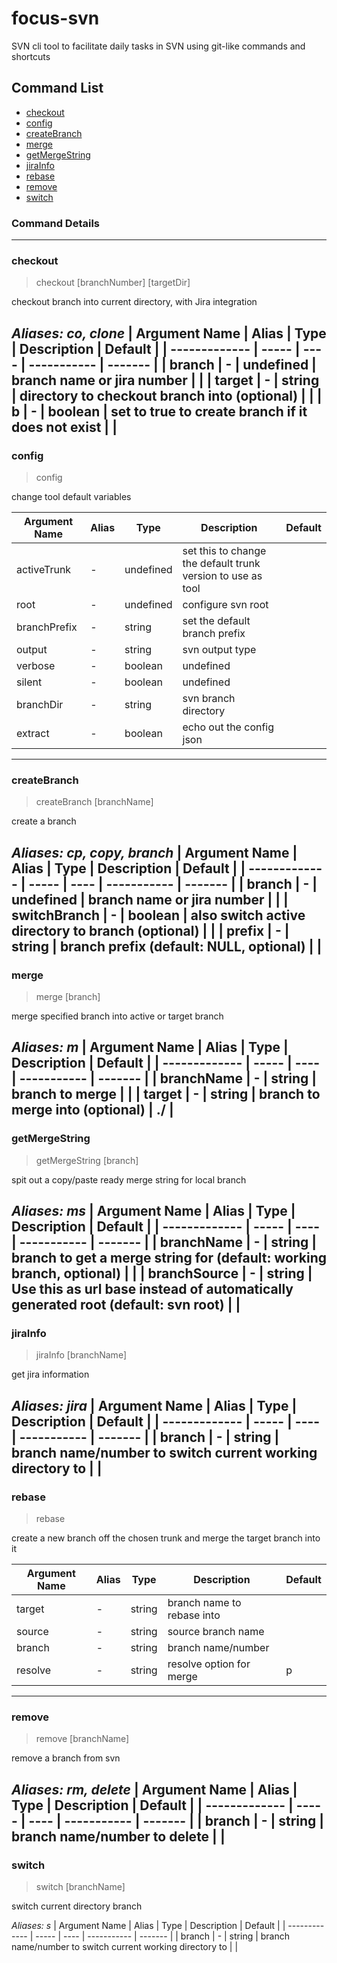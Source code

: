 # focus-svn

SVN cli tool to facilitate daily tasks in SVN using git-like commands and shortcuts

## Command List
- [checkout](#checkout)
- [config](#config)
- [createBranch](#createBranch)
- [merge](#merge)
- [getMergeString](#getMergeString)
- [jiraInfo](#jiraInfo)
- [rebase](#rebase)
- [remove](#remove)
- [switch](#switch)
### Command Details
---
### checkout
> checkout [branchNumber] [targetDir]

checkout branch into current directory, with Jira integration

*Aliases: co, clone*
| Argument Name | Alias | Type | Description | Default |
| ------------- | ----- | ---- | ----------- | ------- |
| branch | - | undefined | branch name or jira number |  |
| target | - | string | directory to checkout branch into (optional) |  |
| b | - | boolean | set to true to create branch if it does not exist |  |
---
### config
> config

change tool default variables


| Argument Name | Alias | Type | Description | Default |
| ------------- | ----- | ---- | ----------- | ------- |
| activeTrunk | - | undefined | set this to change the default trunk version to use as tool |  |
| root | - | undefined | configure svn root |  |
| branchPrefix | - | string | set the default branch prefix |  |
| output | - | string | svn output type |  |
| verbose | - | boolean | undefined |  |
| silent | - | boolean | undefined |  |
| branchDir | - | string | svn branch directory |  |
| extract | - | boolean | echo out the config json |  |
---
### createBranch
> createBranch [branchName]

create a branch

*Aliases: cp, copy, branch*
| Argument Name | Alias | Type | Description | Default |
| ------------- | ----- | ---- | ----------- | ------- |
| branch | - | undefined | branch name or jira number |  |
| switchBranch | - | boolean | also switch active directory to branch (optional) |  |
| prefix | - | string | branch prefix (default: NULL, optional) |  |
---
### merge
> merge [branch]

merge specified branch into active or target branch

*Aliases: m*
| Argument Name | Alias | Type | Description | Default |
| ------------- | ----- | ---- | ----------- | ------- |
| branchName | - | string | branch to merge |  |
| target | - | string | branch to merge into (optional) | ./ |
---
### getMergeString
> getMergeString [branch]

spit out a copy/paste ready merge string for local branch

*Aliases: ms*
| Argument Name | Alias | Type | Description | Default |
| ------------- | ----- | ---- | ----------- | ------- |
| branchName | - | string | branch to get a merge string for (default: working branch, optional) |  |
| branchSource | - | string | Use this as url base instead of automatically generated root (default: svn root) |  |
---
### jiraInfo
> jiraInfo [branchName]

get jira information

*Aliases: jira*
| Argument Name | Alias | Type | Description | Default |
| ------------- | ----- | ---- | ----------- | ------- |
| branch | - | string | branch name/number to switch current working directory to |  |
---
### rebase
> rebase

create a new branch off the chosen trunk and merge the target branch into it


| Argument Name | Alias | Type | Description | Default |
| ------------- | ----- | ---- | ----------- | ------- |
| target | - | string | branch name to rebase into |  |
| source | - | string | source branch name |  |
| branch | - | string | branch name/number |  |
| resolve | - | string | resolve option for merge | p |
---
### remove
> remove [branchName]

remove a branch from svn

*Aliases: rm, delete*
| Argument Name | Alias | Type | Description | Default |
| ------------- | ----- | ---- | ----------- | ------- |
| branch | - | string | branch name/number to delete |  |
---
### switch
> switch [branchName]

switch current directory branch

*Aliases: s*
| Argument Name | Alias | Type | Description | Default |
| ------------- | ----- | ---- | ----------- | ------- |
| branch | - | string | branch name/number to switch current working directory to |  |
